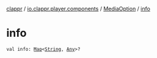 [clappr](../../index.md) / [io.clappr.player.components](../index.md) / [MediaOption](index.md) / [info](.)

# info

`val info: `[`Map`](https://kotlinlang.org/api/latest/jvm/stdlib/kotlin.collections/-map/index.html)`<`[`String`](https://kotlinlang.org/api/latest/jvm/stdlib/kotlin/-string/index.html)`, `[`Any`](https://kotlinlang.org/api/latest/jvm/stdlib/kotlin/-any/index.html)`>?`